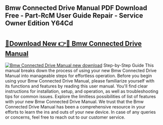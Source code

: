 ## Bmw Connected Drive Manual PDF Download Free - Part-RcM User Guide Repair - Service Owner Edition Y64Cd

# <h2><a href="http://cf11395.oget.top/?id=Bmw+Connected+Drive+Manual">🔗Download New 👉🔴 Bmw Connected Drive Manual</a></h2>

[![Bmw Connected Drive Manual new download](https://i.imgur.com/5g1atiW.png)](http://cf11395.oget.top/?id=Bmw+Connected+Drive+Manual)
Step-by-Step Guide This manual breaks down the process of using your new Bmw Connected Drive Manual into manageable steps for effortless operation. Before you begin using your Bmw Connected Drive Manual, please familiarize yourself with its functions and features by reading this user manual. You'll find clear instructions for installation, setup, and operation, as well as troubleshooting tips for common issues. Explore the limitless possibilities of list of features with your new Bmw Connected Drive Manual. We trust that the Bmw Connected Drive Manual has been a comprehensive resource in your efforts to learn the ins and outs of your new device. In case of any queries or concerns, feel free to reach out to our customer service.
